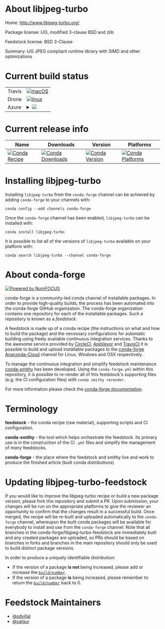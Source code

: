 About libjpeg-turbo
===================

Home: http://www.libjpeg-turbo.org/

Package license: IJG, modified 3-clause BSD and zlib

Feedstock license: BSD 3-Clause

Summary: IJG JPEG compliant runtime library with SIMD and other optimizations



Current build status
====================


<table><tr>
    <td>Travis</td>
    <td>
      <a href="https://travis-ci.com/conda-forge/libjpeg-turbo-feedstock">
        <img alt="macOS" src="https://img.shields.io/travis/com/conda-forge/libjpeg-turbo-feedstock/master.svg?label=macOS">
      </a>
    </td>
  </tr><tr>
    <td>Drone</td>
    <td>
      <a href="https://cloud.drone.io/conda-forge/libjpeg-turbo-feedstock">
        <img alt="linux" src="https://img.shields.io/drone/build/conda-forge/master.svg?label=Linux">
      </a>
    </td>
  </tr>
    
  <tr>
    <td>Azure</td>
    <td>
      <details>
        <summary>
          <a href="https://dev.azure.com/conda-forge/feedstock-builds/_build/latest?definitionId=548&branchName=master">
            <img src="https://dev.azure.com/conda-forge/feedstock-builds/_apis/build/status/libjpeg-turbo-feedstock?branchName=master">
          </a>
        </summary>
        <table>
          <thead><tr><th>Variant</th><th>Status</th></tr></thead>
          <tbody><tr>
              <td>linux</td>
              <td>
                <a href="https://dev.azure.com/conda-forge/feedstock-builds/_build/latest?definitionId=548&branchName=master">
                  <img src="https://dev.azure.com/conda-forge/feedstock-builds/_apis/build/status/libjpeg-turbo-feedstock?branchName=master&jobName=linux&configuration=linux_" alt="variant">
                </a>
              </td>
            </tr><tr>
              <td>linux_aarch64</td>
              <td>
                <a href="https://dev.azure.com/conda-forge/feedstock-builds/_build/latest?definitionId=548&branchName=master">
                  <img src="https://dev.azure.com/conda-forge/feedstock-builds/_apis/build/status/libjpeg-turbo-feedstock?branchName=master&jobName=linux&configuration=linux_aarch64_" alt="variant">
                </a>
              </td>
            </tr><tr>
              <td>linux_ppc64le</td>
              <td>
                <a href="https://dev.azure.com/conda-forge/feedstock-builds/_build/latest?definitionId=548&branchName=master">
                  <img src="https://dev.azure.com/conda-forge/feedstock-builds/_apis/build/status/libjpeg-turbo-feedstock?branchName=master&jobName=linux&configuration=linux_ppc64le_" alt="variant">
                </a>
              </td>
            </tr><tr>
              <td>osx</td>
              <td>
                <a href="https://dev.azure.com/conda-forge/feedstock-builds/_build/latest?definitionId=548&branchName=master">
                  <img src="https://dev.azure.com/conda-forge/feedstock-builds/_apis/build/status/libjpeg-turbo-feedstock?branchName=master&jobName=osx&configuration=osx_" alt="variant">
                </a>
              </td>
            </tr><tr>
              <td>win_c_compilervs2008</td>
              <td>
                <a href="https://dev.azure.com/conda-forge/feedstock-builds/_build/latest?definitionId=548&branchName=master">
                  <img src="https://dev.azure.com/conda-forge/feedstock-builds/_apis/build/status/libjpeg-turbo-feedstock?branchName=master&jobName=win&configuration=win_c_compilervs2008" alt="variant">
                </a>
              </td>
            </tr><tr>
              <td>win_c_compilervs2015</td>
              <td>
                <a href="https://dev.azure.com/conda-forge/feedstock-builds/_build/latest?definitionId=548&branchName=master">
                  <img src="https://dev.azure.com/conda-forge/feedstock-builds/_apis/build/status/libjpeg-turbo-feedstock?branchName=master&jobName=win&configuration=win_c_compilervs2015" alt="variant">
                </a>
              </td>
            </tr>
          </tbody>
        </table>
      </details>
    </td>
  </tr>
</table>

Current release info
====================

| Name | Downloads | Version | Platforms |
| --- | --- | --- | --- |
| [![Conda Recipe](https://img.shields.io/badge/recipe-libjpeg--turbo-green.svg)](https://anaconda.org/conda-forge/libjpeg-turbo) | [![Conda Downloads](https://img.shields.io/conda/dn/conda-forge/libjpeg-turbo.svg)](https://anaconda.org/conda-forge/libjpeg-turbo) | [![Conda Version](https://img.shields.io/conda/vn/conda-forge/libjpeg-turbo.svg)](https://anaconda.org/conda-forge/libjpeg-turbo) | [![Conda Platforms](https://img.shields.io/conda/pn/conda-forge/libjpeg-turbo.svg)](https://anaconda.org/conda-forge/libjpeg-turbo) |

Installing libjpeg-turbo
========================

Installing `libjpeg-turbo` from the `conda-forge` channel can be achieved by adding `conda-forge` to your channels with:

```
conda config --add channels conda-forge
```

Once the `conda-forge` channel has been enabled, `libjpeg-turbo` can be installed with:

```
conda install libjpeg-turbo
```

It is possible to list all of the versions of `libjpeg-turbo` available on your platform with:

```
conda search libjpeg-turbo --channel conda-forge
```


About conda-forge
=================

[![Powered by NumFOCUS](https://img.shields.io/badge/powered%20by-NumFOCUS-orange.svg?style=flat&colorA=E1523D&colorB=007D8A)](http://numfocus.org)

conda-forge is a community-led conda channel of installable packages.
In order to provide high-quality builds, the process has been automated into the
conda-forge GitHub organization. The conda-forge organization contains one repository
for each of the installable packages. Such a repository is known as a *feedstock*.

A feedstock is made up of a conda recipe (the instructions on what and how to build
the package) and the necessary configurations for automatic building using freely
available continuous integration services. Thanks to the awesome service provided by
[CircleCI](https://circleci.com/), [AppVeyor](https://www.appveyor.com/)
and [TravisCI](https://travis-ci.com/) it is possible to build and upload installable
packages to the [conda-forge](https://anaconda.org/conda-forge)
[Anaconda-Cloud](https://anaconda.org/) channel for Linux, Windows and OSX respectively.

To manage the continuous integration and simplify feedstock maintenance
[conda-smithy](https://github.com/conda-forge/conda-smithy) has been developed.
Using the ``conda-forge.yml`` within this repository, it is possible to re-render all of
this feedstock's supporting files (e.g. the CI configuration files) with ``conda smithy rerender``.

For more information please check the [conda-forge documentation](https://conda-forge.org/docs/).

Terminology
===========

**feedstock** - the conda recipe (raw material), supporting scripts and CI configuration.

**conda-smithy** - the tool which helps orchestrate the feedstock.
                   Its primary use is in the construction of the CI ``.yml`` files
                   and simplify the management of *many* feedstocks.

**conda-forge** - the place where the feedstock and smithy live and work to
                  produce the finished article (built conda distributions)


Updating libjpeg-turbo-feedstock
================================

If you would like to improve the libjpeg-turbo recipe or build a new
package version, please fork this repository and submit a PR. Upon submission,
your changes will be run on the appropriate platforms to give the reviewer an
opportunity to confirm that the changes result in a successful build. Once
merged, the recipe will be re-built and uploaded automatically to the
`conda-forge` channel, whereupon the built conda packages will be available for
everybody to install and use from the `conda-forge` channel.
Note that all branches in the conda-forge/libjpeg-turbo-feedstock are
immediately built and any created packages are uploaded, so PRs should be based
on branches in forks and branches in the main repository should only be used to
build distinct package versions.

In order to produce a uniquely identifiable distribution:
 * If the version of a package **is not** being increased, please add or increase
   the [``build/number``](https://conda.io/docs/user-guide/tasks/build-packages/define-metadata.html#build-number-and-string).
 * If the version of a package **is** being increased, please remember to return
   the [``build/number``](https://conda.io/docs/user-guide/tasks/build-packages/define-metadata.html#build-number-and-string)
   back to 0.

Feedstock Maintainers
=====================

* [@sdvillal](https://github.com/sdvillal/)
* [@valgur](https://github.com/valgur/)

